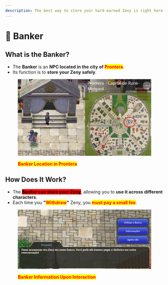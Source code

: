 ```yaml
---
description: The best way to store your hard-earned Zeny is right here!
---
```


# 🏦 Banker

## **What is the Banker?**

* The **Banker** is an **NPC located in the city of&#x20;**<mark style="color:red;">**Prontera**</mark>.
* Its function is to **store your Zeny safely**.

<figure><img src="../.gitbook/assets/123111.png" alt=""><figcaption><p><mark style="color:red;"><strong>Banker Location in Prontera</strong></mark></p></figcaption></figure>

## **How Does It Work?**

* The <mark style="background-color:red;">**Banker can store your Zeny**</mark>, allowing you to **use it across different characters**.
* Each time you **"**<mark style="color:red;">**Withdraw**</mark>**"** Zeny, you <mark style="color:red;">**must pay a small fee**</mark>.

<figure><img src="../.gitbook/assets/4412.png" alt=""><figcaption><p><mark style="color:red;"><strong>Banker Information Upon Interaction</strong></mark></p></figcaption></figure>
